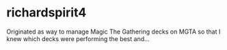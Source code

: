 # richardspirit4
Originated as way to manage Magic The Gathering decks on MGTA so that I knew which decks were performing the best and…
